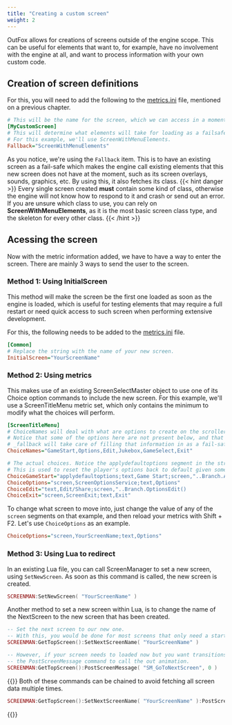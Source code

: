 ```yaml
---
title: "Creating a custom screen"
weight: 2
---
```


OutFox allows for creations of screens outside of the engine scope. This can be useful for elements that want to, for example, have no involvement with the engine at all, and want to process information with your own custom code.

## Creation of screen definitions

For this, you will need to add the following to the [metrics.ini](yes.md) file, mentioned on a previous chapter.
```ini
# This will be the name for the screen, which we can access in a moment using a metric command or lua.
[MyCustomScreen]
# This will determine what elements will take for loading as a failsafe once it begins.
# For this example, we'll use ScreenWithMenuElements.
Fallback="ScreenWithMenuElements"
```

As you notice, we're using the `Fallback` item. This is to have an existing screen as a fail-safe which makes the engine call existing elements that this new screen does not have at the moment, such as its screen overlays, sounds, graphics, etc. By using this, it also fetches its class.
{{< hint danger >}}
Every single screen created **must** contain some kind of class, otherwise the engine will not know how to respond to it and crash or send out an error. If you are unsure which class to use, you can rely on **ScreenWithMenuElements**, as it is the most basic screen class type, and the skeleton for every other class.
{{< /hint >}}

## Acessing the screen

Now with the metric information added, we have to have a way to enter the screen. There are mainly 3 ways to send the user to the screen.

### Method 1: Using InitialScreen

This method will make the screen be the first one loaded as soon as the engine is loaded, which is useful for testing elements that may require a full restart or need quick access to such screen when performing extensive development.

For this, the following needs to be added to the [metrics.ini](yes.md) file.
```ini
[Common]
# Replace the string with the name of your new screen.
InitialScreen="YourScreenName"
```

### Method 2: Using metrics

This makes use of an existing ScreenSelectMaster object to use one of its Choice option commands to include the new screen. For this example, we'll use a ScreenTitleMenu metric set, which only contains the minimum to modify what the choices will perform.

```ini
[ScreenTitleMenu]
# ChoiceNames will deal with what are options to create on the scroller.
# Notice that some of the options here are not present below, and that's because
# _fallback will take care of filling that information in as a fail-safe.
ChoiceNames="GameStart,Options,Edit,Jukebox,GameSelect,Exit"

# The actual choices. Notice the applydefaultoptions segment in the string.
# This is used to reset the player's options back to default given some arcade settings.
ChoiceGameStart="applydefaultoptions;text,Game Start;screen,"..Branch.AfterTitleMenu()
ChoiceOptions="screen,ScreenOptionsService;text,Options"
ChoiceEdit="text,Edit/Share;screen,"..Branch.OptionsEdit()
ChoiceExit="screen,ScreenExit;text,Exit"
```

To change what screen to move into, just change the value of any of the `screen` segments on that example, and then reload your metrics with Shift + F2. Let's use `ChoiceOptions` as an example.

```ini
ChoiceOptions="screen,YourScreenName;text,Options"
```

### Method 3: Using Lua to redirect

In an existing Lua file, you can call ScreenManager to set a new screen, using `SetNewScreen`. As soon as this command is called, the new screen is created.

```lua
SCREENMAN:SetNewScreen( "YourScreenName" )
```

Another method to set a new screen within Lua, is to change the name of the NextScreen to the new screen that has been created.

```lua
-- Set the next screen to our new one.
-- With this, you would be done for most screens that only need a start press to go to the next screen.
SCREENMAN:GetTopScreen():SetNextScreenName( "YourScreenName" )

-- However, if your screen needs to loaded now but you want transitions to be played, use
-- the PostScreenMessage command to call the out animation.
SCREENMAN:GetTopScreen():PostScreenMessage( "SM_GoToNextScreen", 0 )
```

{{<hint info>}}
Both of these commands can be chained to avoid fetching all screen data multiple times.
```lua
SCREENMAN:GetTopScreen():SetNextScreenName( "YourScreenName" ):PostScreenMessage( "SM_GoToNextScreen", 0 )
```
{{</hint>}}
